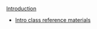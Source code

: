 [Introduction](https://mberasategi.github.io/MSGW/intro)

- [Intro class reference materials](/MSGW/intro/intro-class.htm)

<!-- 1. [The web environment](https://mberasategi.github.io/MSGW/unit1/)
    1. [The process. How the web works](https://mberasategi.github.io/MSGW/unit1/unit11.htm)
    2. [History of the web](https://mberasategi.github.io/MSGW/unit1/unit12.htm)
    3. [The W3C. Leading the web to its full potential](https://mberasategi.github.io/MSGW/unit1/unit13.htm)
2. [Creation on the web](https://mberasategi.github.io/MSGW/unit2/unit20.htm)
    1. [The context: Information Interaction Design](https://mberasategi.github.io/MSGW/unit2/unit21.htm)
    2. The website development process
3. [Writing for the web](https://mberasategi.github.io/MSGW/unit3/unit30.htm)
4. Communicating in an online environment
    1. Establishing objectives
    2. Four keywords for online communication -->
